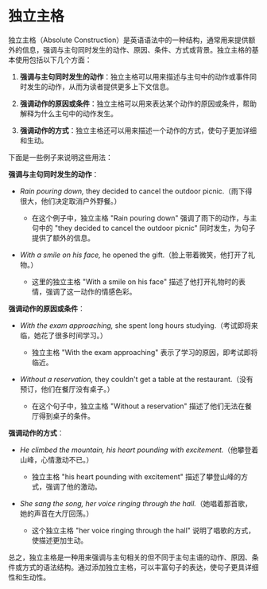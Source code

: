# 独立主格

独立主格（Absolute Construction）是英语语法中的一种结构，通常用来提供额外的信息，强调与主句同时发生的动作、原因、条件、方式或背景。独立主格的基本使用包括以下几个方面：

1. **强调与主句同时发生的动作**：独立主格可以用来描述与主句中的动作或事件同时发生的动作，从而为读者提供更多上下文信息。

2. **强调动作的原因或条件**：独立主格可以用来表达某个动作的原因或条件，帮助解释为什么主句中的动作发生。

3. **强调动作的方式**：独立主格还可以用来描述一个动作的方式，使句子更加详细和生动。

下面是一些例子来说明这些用法：

**强调与主句同时发生的动作**：

- *Rain pouring down,* they decided to cancel the outdoor picnic.（雨下得很大，他们决定取消户外野餐。）
   - 在这个例子中，独立主格 "Rain pouring down" 强调了雨下的动作，与主句中的 "they decided to cancel the outdoor picnic" 同时发生，为句子提供了额外的信息。

- *With a smile on his face,* he opened the gift.（脸上带着微笑，他打开了礼物。）
   - 这里的独立主格 "With a smile on his face" 描述了他打开礼物时的表情，强调了这一动作的情感色彩。

**强调动作的原因或条件**：

- *With the exam approaching,* she spent long hours studying.（考试即将来临，她花了很多时间学习。）
   - 独立主格 "With the exam approaching" 表示了学习的原因，即考试即将临近。

- *Without a reservation,* they couldn't get a table at the restaurant.（没有预订，他们在餐厅没有桌子。）
   - 在这个句子中，独立主格 "Without a reservation" 描述了他们无法在餐厅得到桌子的条件。

**强调动作的方式**：

- *He climbed the mountain,* *his heart pounding with excitement.*（他攀登着山峰，心情激动不已。）
   - 独立主格 "his heart pounding with excitement" 描述了攀登山峰的方式，强调了他的激动。

- *She sang the song,* *her voice ringing through the hall.*（她唱着那首歌，她的声音在大厅回荡。）
   - 这个独立主格 "her voice ringing through the hall" 说明了唱歌的方式，使描述更加生动。

总之，独立主格是一种用来强调与主句相关的但不同于主句主语的动作、原因、条件或方式的语法结构。通过添加独立主格，可以丰富句子的表达，使句子更具详细性和生动性。